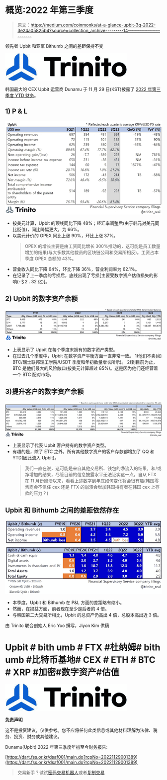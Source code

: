 # 概览:2022 年第三季度

> 原文：<https://medium.com/coinmonks/at-a-glance-upbit-3q-2022-3e24a05825b4?source=collection_archive---------14----------------------->

领先者 Upbit 和亚军 Bithumb 之间的差距保持不变

![](img/d7ec7e4086e97d6da8843ab11902af16.png)

韩国最大的 CEX Upbit 运营商 Dunamu 于 11 月 29 日(KST)披露了 [2022 年第三季度 YTD 财务](https://dart.fss.or.kr/dsaf001/main.do?rcpNo=20221129001389)。

## **1) P & L**

![](img/86ced2030f363dc7e960ee1c92c5ee59.png)

*   按美元计算，Upbit 的顶线同比下降 48%；经汇率调整后(由于韩元对美元同比贬值)，同比降幅更大，为 66%。
*   以美元计价的 OPEX 同比上涨 90%，环比上涨 37%。
    > OPEX 的增长主要是由工资同比增长 300%推动的，这可能是员工数量增加的结果(与大多数其他裁员的区块链公司和交易所相反)。工资占本季度 OPEX 总额的 43%。
*   营业收入同比下降 64%，环比下降 36%，营业利润率为 62.1%。
*   在记录了上一季度的亏损后，底线出现了亏损[主要受数字资产估值损失的影响(-＄2 . 32 亿)]。

## **2) Upbit 的数字资产余额**

![](img/09363b45cf5813b5a2a61d485f1cf7a3.png)

*   上表显示了 Upbit 在每个季度末拥有的数字资产类型。
*   在过去几个季度中，Upbit 在数字资产平衡方面一直非常一致。
    1)他们不卖(如 BTC/瑞士联邦理工学院/USDT 季度和年初数量增长所示)。
    2)到目前为止，BTC 是他们最大的风险敞口(按美元计算超过 85%)。这是因为他们还经营着一个 BTC 配对市场。

## **3)提升客户的数字资产余额**

![](img/1b9418d56993364c6cfd39dcf767165d.png)

*   上表显示了代表 Upbit 客户持有的数字资产类型。
*   有趣的是，除了 ETC 之外，所有其他数字资产的客户存款都增加了 QQ 和 YTD(因此流入 Upbit)。
    > 我们一直在说，这可能是来自其他交易所、钱包的净流入的结果，和/或净增加的结果，尽管目前的信息披露水平无法证实这一点。自从 FTX 在 11 月份崩溃以来，看看上述数字到年底如何变化将会很有趣(韩国零售商会不信任 cex 还是 FTX 的崩溃会增加韩国持有者在韩国 cex 上存款的压力？)

## Upbit 和 Bithumb 之间的差距依然存在

![](img/7e5128ccda4977bf847a857cdf82c108.png)![](img/91a89634baf6325410254de979d64ce1.png)

*   本季度，Upbit 和 Bithumb 在 P&L 方面的差距略有缩小。
*   然而，在损益方面，前者现在至少是后者的 4 倍。
*   与韩国第二大交易所相比，Upbit 的总资产仍高出 4 倍，总股本高出近 3 倍。

由 Trinito 联合创始人 Eric Yoo 撰写，Jiyon Kim 供稿

# Upbit # bith umb # FTX #杜纳姆# bith umb #比特币基地# CEX # ETH # BTC # XRP #加密#数字资产#估值

![](img/d7ec7e4086e97d6da8843ab11902af16.png)

**免责声明**

这不是投资建议，仅供参考。您不应将任何此类信息或其他材料理解为法律、税务、投资、财务或其他建议。

Dunamu(Upbit) 2022 年第三季度年初至今财务报告:

[https://dart.fss.or.kr/dsaf001/main.do?rcpNo=20221129001389](https://dart.fss.or.kr/dsaf001/main.do?rcpNo=20221129001389)

> 交易新手？试试[密码交易机器人](/coinmonks/crypto-trading-bot-c2ffce8acb2a)或者[复制交易](/coinmonks/top-10-crypto-copy-trading-platforms-for-beginners-d0c37c7d698c)
